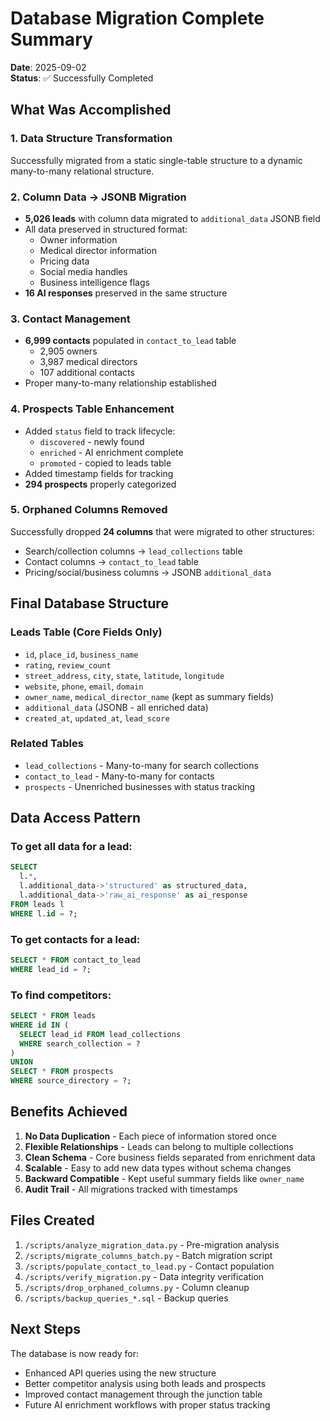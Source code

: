 # Database Migration Complete Summary

**Date**: 2025-09-02  
**Status**: ✅ Successfully Completed

## What Was Accomplished

### 1. **Data Structure Transformation**
Successfully migrated from a static single-table structure to a dynamic many-to-many relational structure.

### 2. **Column Data → JSONB Migration**
- **5,026 leads** with column data migrated to `additional_data` JSONB field
- All data preserved in structured format:
  - Owner information
  - Medical director information
  - Pricing data
  - Social media handles
  - Business intelligence flags
- **16 AI responses** preserved in the same structure

### 3. **Contact Management**
- **6,999 contacts** populated in `contact_to_lead` table
  - 2,905 owners
  - 3,987 medical directors  
  - 107 additional contacts
- Proper many-to-many relationship established

### 4. **Prospects Table Enhancement**
- Added `status` field to track lifecycle:
  - `discovered` - newly found
  - `enriched` - AI enrichment complete
  - `promoted` - copied to leads table
- Added timestamp fields for tracking
- **294 prospects** properly categorized

### 5. **Orphaned Columns Removed**
Successfully dropped **24 columns** that were migrated to other structures:
- Search/collection columns → `lead_collections` table
- Contact columns → `contact_to_lead` table  
- Pricing/social/business columns → JSONB `additional_data`

## Final Database Structure

### Leads Table (Core Fields Only)
- `id`, `place_id`, `business_name`
- `rating`, `review_count`
- `street_address`, `city`, `state`, `latitude`, `longitude`
- `website`, `phone`, `email`, `domain`
- `owner_name`, `medical_director_name` (kept as summary fields)
- `additional_data` (JSONB - all enriched data)
- `created_at`, `updated_at`, `lead_score`

### Related Tables
- `lead_collections` - Many-to-many for search collections
- `contact_to_lead` - Many-to-many for contacts
- `prospects` - Unenriched businesses with status tracking

## Data Access Pattern

### To get all data for a lead:
```sql
SELECT 
  l.*,
  l.additional_data->'structured' as structured_data,
  l.additional_data->'raw_ai_response' as ai_response
FROM leads l
WHERE l.id = ?;
```

### To get contacts for a lead:
```sql
SELECT * FROM contact_to_lead 
WHERE lead_id = ?;
```

### To find competitors:
```sql
SELECT * FROM leads 
WHERE id IN (
  SELECT lead_id FROM lead_collections 
  WHERE search_collection = ?
)
UNION
SELECT * FROM prospects 
WHERE source_directory = ?;
```

## Benefits Achieved

1. **No Data Duplication** - Each piece of information stored once
2. **Flexible Relationships** - Leads can belong to multiple collections
3. **Clean Schema** - Core business fields separated from enrichment data
4. **Scalable** - Easy to add new data types without schema changes
5. **Backward Compatible** - Kept useful summary fields like `owner_name`
6. **Audit Trail** - All migrations tracked with timestamps

## Files Created

1. `/scripts/analyze_migration_data.py` - Pre-migration analysis
2. `/scripts/migrate_columns_batch.py` - Batch migration script
3. `/scripts/populate_contact_to_lead.py` - Contact population
4. `/scripts/verify_migration.py` - Data integrity verification
5. `/scripts/drop_orphaned_columns.py` - Column cleanup
6. `/scripts/backup_queries_*.sql` - Backup queries

## Next Steps

The database is now ready for:
- Enhanced API queries using the new structure
- Better competitor analysis using both leads and prospects
- Improved contact management through the junction table
- Future AI enrichment workflows with proper status tracking